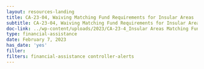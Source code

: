 ```yaml
---
layout: resources-landing
title: CA-23-04, Waiving Matching Fund Requirements for Insular Areas
subtitle: CA-23-04, Waiving Matching Fund Requirements for Insular Areas
doc-link: ../wp-content/uploads/2023/CA-23-4_Insular Areas Matching Funds.pdf
type: financial-assistance
date: February 7, 2023
has_date: 'yes'
filler: 
filters: financial-assistance controller-alerts
---
```

